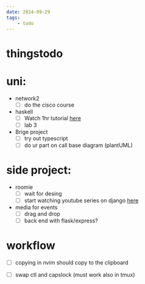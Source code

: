 ```yaml
---
date: 2024-09-29 
tags: 
    - todo
---
```


# thingstodo


# uni:
- network2 
    - [ ] do the cisco course
- haskell
    - [ ] Watch 1hr tutorial [here](https://youtu.be/02_H3LjqMr8?feature=shared) 
    - [ ] lab 3
- Brige project 
    - [ ] try out typescript
    - [ ] do ur part on call base diagram (plantUML)
    
# side project:
- roomie 
    - [ ] wait for desing
    - [ ] start watching youtube series on django [here](https://youtu.be/prnU12Sdcec?feature=shared) 
- media for events 
    - [ ] drag and drop
    - [ ] back end with flask/express?

# workflow
- [ ] copying in nvim should copy to the clipboard
- [ ] swap ctl and capslock (must work also in tmux)


